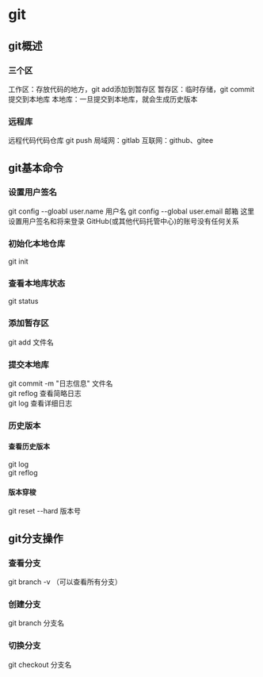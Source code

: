 # git
## git概述
### 三个区
工作区：存放代码的地方，git add添加到暂存区
暂存区：临时存储，git commit提交到本地库
本地库：一旦提交到本地库，就会生成历史版本
### 远程库
远程代码代码仓库 git push
局域网：gitlab
互联网：github、gitee

## git基本命令
### 设置用户签名
git config --gloabl user.name 用户名
git config --global user.email 邮箱
这里设置用户签名和将来登录 GitHub(或其他代码托管中心)的账号没有任何关系

### 初始化本地仓库
git init

### 查看本地库状态
git status

### 添加暂存区
git add 文件名

### 提交本地库
git commit -m  "日志信息"  文件名  
git reflog 查看简略日志  
git log 查看详细日志

### 历史版本

#### 查看历史版本

git log  
git reflog

#### 版本穿梭

git reset --hard 版本号

## git分支操作

### 查看分支
git branch -v （可以查看所有分支）

### 创建分支
git branch 分支名

### 切换分支
git checkout 分支名